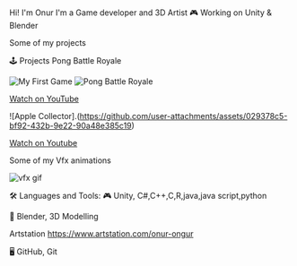 

Hi!  I'm Onur 
I'm a Game developer and 3D Artist 🎮 Working on Unity & Blender 

Some of my projects




🕹️ Projects
Pong Battle Royale  

![My First Game ](assets/animation.gif)
![Pong Battle Royale](https://github.com/user-attachments/assets/5d29cbed-9675-497c-a4a9-ed97e02a08ba)


[Watch on YouTube](https://www.youtube.com/watch?v=9ulc8cxeRns)



![Apple Collector].(https://github.com/user-attachments/assets/029378c5-bf92-432b-9e22-90a48e385c19)




[Watch on Youtube](https://www.youtube.com/watch?v=33L8Gt5PbY4)

Some of my Vfx animations

![vfx gif](https://github.com/user-attachments/assets/039864d9-ce18-4b8e-9c8a-99c5611df902)



🛠️ Languages and Tools:
🎮 Unity, C#,C++,C,R,java,java script,python

🎨 Blender, 3D Modelling

 Artstation https://www.artstation.com/onur-ongur

🖥️ GitHub, Git

<!--
**Onur-Ongur/Onur-Ongur** is a ✨ _special_ ✨ repository because its `README.md` (this file) appears on your GitHub profile.

Here are some ideas to get you started:

- 🔭 I’m currently working on ...
- 🌱 I’m currently learning ...
- 👯 I’m looking to collaborate on ...
- 🤔 I’m looking for help with ...
- 💬 Ask me about ...
- 📫 How to reach me: ...
- 😄 Pronouns: ...
- ⚡ Fun fact: ...
-->
